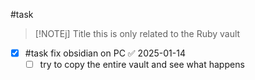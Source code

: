 #task 

> [!NOTEj] Title
> this is only related to the Ruby vault

 - [x] #task fix obsidian on PC ✅ 2025-01-14
    - [ ] try to copy the entire vault and see what happens
